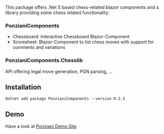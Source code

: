 This package offers .Net 5 based chess-related blazor components and a library providing some chess related functionality:
### PonzianiComponents ### 
-  Chessboard: Interactive Chessboard Blazor-Component
- Scoresheet: Blazor-Component to list chess moves with support for comments and variations
### PonzianiComponents.Chesslib ###
API offering legal move generation, PGN parsing, ...

## Installation ##
`dotnet add package PonzianiComponents --version 0.2.3`

## Demo ##
Have a look at [Ponziani Demo Site](https://ponziani.ddns.net/)
